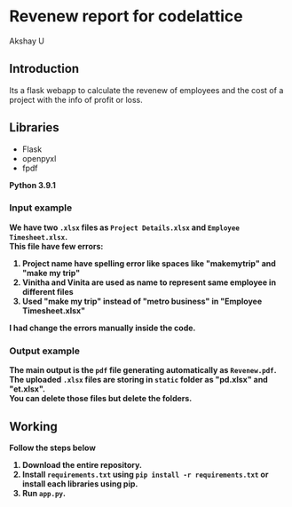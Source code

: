 # Revenew report for codelattice
Akshay U

## Introduction
Its a flask webapp to calculate the revenew of employees and the cost of a project with the info of profit or loss.


## Libraries
  + Flask
  + openpyxl
  + fpdf
  
  <b>Python 3.9.1


### Input example
We have two `.xlsx` files as `Project Details.xlsx` and `Employee Timesheet.xlsx`.<br>
This file have few errors:
  1. Project name have spelling error like spaces like "makemytrip" and "make my trip"
  2. Vinitha and Vinita are used as name to represent same employee in different files
  3. Used "make my trip" instead of "metro business" in "Employee Timesheet.xlsx"

I had change the errors manually inside the code.


### Output example
The main output is the `pdf` file generating automatically as `Revenew.pdf`. <br>
The uploaded `.xlsx` files are storing in `static` folder as "pd.xlsx" and "et.xlsx".<br>
You can delete those files but delete the folders.



## Working
Follow the steps below
  1. Download the entire repository. <br>
  2. Install `requirements.txt` using `pip install -r requirements.txt` or install each libraries using pip.<br>
  3. Run `app.py`.
